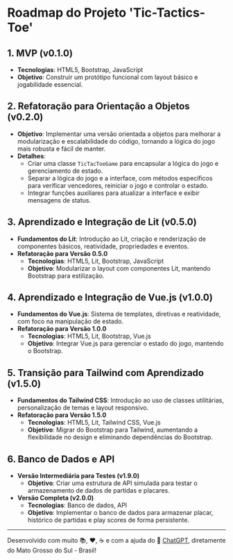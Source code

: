 # Roadmap do Projeto 'Tic-Tactics-Toe'

## 1. MVP (v0.1.0)
- **Tecnologias**: HTML5, Bootstrap, JavaScript  
- **Objetivo**: Construir um protótipo funcional com layout básico e jogabilidade essencial.  

## 2. Refatoração para Orientação a Objetos (v0.2.0)
- **Objetivo**: Implementar uma versão orientada a objetos para melhorar a modularização e escalabilidade do código, tornando a lógica do jogo mais robusta e fácil de manter.  
- **Detalhes**:
  - Criar uma classe `TicTacToeGame` para encapsular a lógica do jogo e gerenciamento de estado.
  - Separar a lógica do jogo e a interface, com métodos específicos para verificar vencedores, reiniciar o jogo e controlar o estado.
  - Integrar funções auxiliares para atualizar a interface e exibir mensagens de status.

## 3. Aprendizado e Integração de Lit (v0.5.0)
- **Fundamentos do Lit**: Introdução ao Lit, criação e renderização de componentes básicos, reatividade, propriedades e eventos.  
- **Refatoração para Versão 0.5.0**  
  - **Tecnologias**: HTML5, Lit, Bootstrap, JavaScript  
  - **Objetivo**: Modularizar o layout com componentes Lit, mantendo Bootstrap para estilização.  

## 4. Aprendizado e Integração de Vue.js (v1.0.0)
- **Fundamentos do Vue.js**: Sistema de templates, diretivas e reatividade, com foco na manipulação de estado.  
- **Refatoração para Versão 1.0.0**  
  - **Tecnologias**: HTML5, Lit, Bootstrap, Vue.js  
  - **Objetivo**: Integrar Vue.js para gerenciar o estado do jogo, mantendo o Bootstrap.  

## 5. Transição para Tailwind com Aprendizado (v1.5.0)
- **Fundamentos do Tailwind CSS**: Introdução ao uso de classes utilitárias, personalização de temas e layout responsivo.  
- **Refatoração para Versão 1.5.0**  
  - **Tecnologias**: HTML5, Lit, Tailwind CSS, Vue.js  
  - **Objetivo**: Migrar do Bootstrap para Tailwind, aumentando a flexibilidade no design e eliminando dependências do Bootstrap.  

## 6. Banco de Dados e API
- **Versão Intermediária para Testes (v1.9.0)**  
  - **Objetivo**: Criar uma estrutura de API simulada para testar o armazenamento de dados de partidas e placares.  
- **Versão Completa (v2.0.0)**  
  - **Tecnologias**: Banco de dados, API  
  - **Objetivo**: Implementar o banco de dados para armazenar placar, histórico de partidas e play scores de forma persistente.

---

Desenvolvido com muito 📚, ❤️, ☕ e com a ajuda do 🤖 [ChatGPT](https://www.openai.com/chatgpt), diretamente do Mato Grosso do Sul - Brasil!
